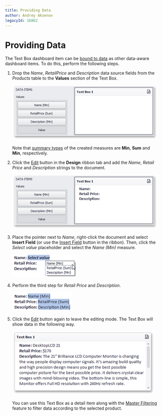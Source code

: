 ```yaml
---
title: Providing Data
author: Andrey Aksenov
legacyId: 16862
---
```

# Providing Data
The Text Box dashboard item can be [bound to data](../../binding-dashboard-items-to-data.md) as other data-aware dashboard items. To do this, perform the following steps.
1. Drop the _Name_, _RetailPrice_ and _Description_ data source fields from the _Products_ table to the **Values** section of the Text Box.
	
	![TextBoxBind_ValuesSection](../../../../images/img123342.png)
	
	Note that [summary types](../../data-shaping/summarization.md) of the created measures are **Min**, **Sum** and **Min**, respectively.
2. Click the [Edit](editing-text.md) button in the **Design** ribbon tab and add the _Name_, _Retail Price_ and _Description_ strings to the document.
	
	![TextBoxBind_NewDocument](../../../../images/img123341.png)
3. Place the pointer next to _Name_, right-click the document and select **Insert Field** (or use the [Insert Field](editing-text.md) button in the ribbon). Then, click the _Select value_ placeholder and select the _Name (Min)_ measure.
	
	![TextBoxBind_FieldContextMenu](../../../../images/img123343.png)
4. Perform the third step for _Retail Price_ and _Description_.
	
	![TextBoxBind_Bound](../../../../images/img123348.png)
5. Click the [Edit](editing-text.md) button again to leave the editing mode. The Text Box will show data in the following way.
	
	![TextBoxBind_FinalDocument](../../../../images/img123350.png)
	
	You can use this Text Box as a detail item along with the [Master Filtering](interactivity.md) feature to filter data according to the selected product.